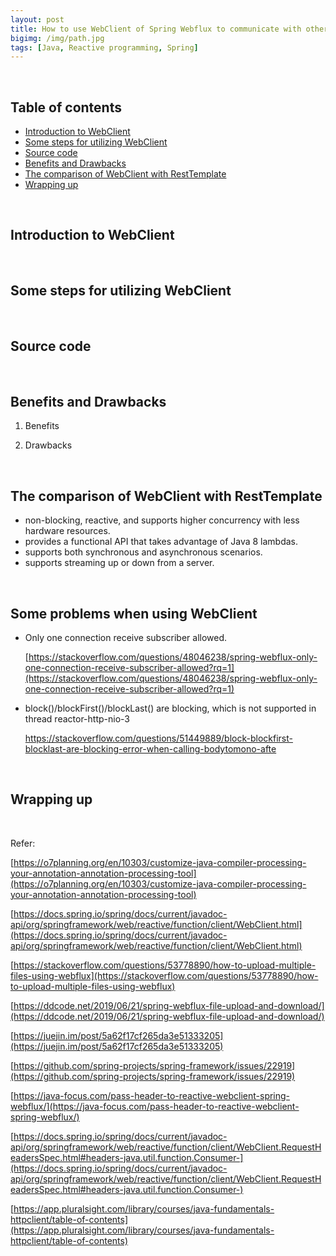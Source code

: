 ```yaml
---
layout: post
title: How to use WebClient of Spring Webflux to communicate with other systems
bigimg: /img/path.jpg
tags: [Java, Reactive programming, Spring]
---
```






<br>

## Table of contents
- [Introduction to WebClient](#introduction-to-webclient)
- [Some steps for utilizing WebClient](#some-steps-for-utilizing-webclient)
- [Source code](#source-code)
- [Benefits and Drawbacks](#benefits-and-drawbacks)
- [The comparison of WebClient with RestTemplate](#the-comparison-of-webclient-with-resttemplate)
- [Wrapping up](#wrapping-up)


<br>

## Introduction to WebClient





<br>

## Some steps for utilizing WebClient






<br>

## Source code





<br>

## Benefits and Drawbacks
1. Benefits




2. Drawbacks




<br>

## The comparison of WebClient with RestTemplate

- non-blocking, reactive, and supports higher concurrency with less hardware resources.
- provides a functional API that takes advantage of Java 8 lambdas.
- supports both synchronous and asynchronous scenarios.
- supports streaming up or down from a server.


<br>

## Some problems when using WebClient
- Only one connection receive subscriber allowed.

    [https://stackoverflow.com/questions/48046238/spring-webflux-only-one-connection-receive-subscriber-allowed?rq=1](https://stackoverflow.com/questions/48046238/spring-webflux-only-one-connection-receive-subscriber-allowed?rq=1)

- block()/blockFirst()/blockLast() are blocking, which is not supported in thread reactor-http-nio-3

    https://stackoverflow.com/questions/51449889/block-blockfirst-blocklast-are-blocking-error-when-calling-bodytomono-afte


<br>

## Wrapping up








<br>

Refer:

[https://o7planning.org/en/10303/customize-java-compiler-processing-your-annotation-annotation-processing-tool](https://o7planning.org/en/10303/customize-java-compiler-processing-your-annotation-annotation-processing-tool)

[https://docs.spring.io/spring/docs/current/javadoc-api/org/springframework/web/reactive/function/client/WebClient.html](https://docs.spring.io/spring/docs/current/javadoc-api/org/springframework/web/reactive/function/client/WebClient.html)

[https://stackoverflow.com/questions/53778890/how-to-upload-multiple-files-using-webflux](https://stackoverflow.com/questions/53778890/how-to-upload-multiple-files-using-webflux)

[https://ddcode.net/2019/06/21/spring-webflux-file-upload-and-download/](https://ddcode.net/2019/06/21/spring-webflux-file-upload-and-download/)

[https://juejin.im/post/5a62f17cf265da3e51333205](https://juejin.im/post/5a62f17cf265da3e51333205)

[https://github.com/spring-projects/spring-framework/issues/22919](https://github.com/spring-projects/spring-framework/issues/22919)

[https://java-focus.com/pass-header-to-reactive-webclient-spring-webflux/](https://java-focus.com/pass-header-to-reactive-webclient-spring-webflux/)

[https://docs.spring.io/spring/docs/current/javadoc-api/org/springframework/web/reactive/function/client/WebClient.RequestHeadersSpec.html#headers-java.util.function.Consumer-](https://docs.spring.io/spring/docs/current/javadoc-api/org/springframework/web/reactive/function/client/WebClient.RequestHeadersSpec.html#headers-java.util.function.Consumer-)

[https://app.pluralsight.com/library/courses/java-fundamentals-httpclient/table-of-contents](https://app.pluralsight.com/library/courses/java-fundamentals-httpclient/table-of-contents)